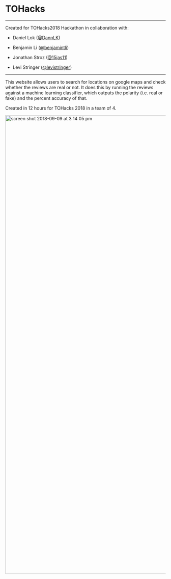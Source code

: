 # TOHacks

---
Created for TOHacks2018 Hackathon in collaboration with:

- Daniel Lok ([@DannLK](https://github.com/DannLK))

- Benjamin Li  ([@benjamintli](https://github.com/benjamintli))

- Jonathan Stroz ([@15jas11](https://github.com/15jas11))

- Levi Stringer ([@levistringer](https://github.com/levistringer))
---

This website allows users to search for locations on google maps and check whether the reviews are real or not. It does this by running the reviews against a machine learning classifier, which outputs the polarity (i.e. real or fake) and the percent accuracy of that.

Created in 12 hours for TOHacks 2018 in a team of 4.

<img width="1440" alt="screen shot 2018-09-09 at 3 14 05 pm" src="https://user-images.githubusercontent.com/31945972/45267914-2caace00-b443-11e8-84b1-3b32a1e34aae.png">

